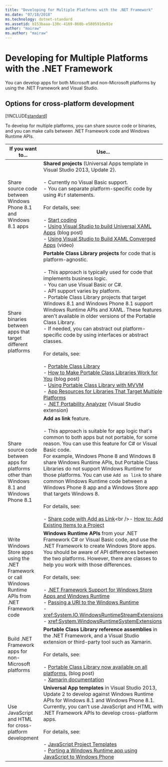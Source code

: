 ```yaml
---
title: "Developing for Multiple Platforms with the .NET Framework"
ms.date: "07/18/2018"
ms.technology: dotnet-standard
ms.assetid: b153baaa-130c-4169-860b-e580591de91e
author: "mairaw"
ms.author: "mairaw"
---
```

# Developing for Multiple Platforms with the .NET Framework

You can develop apps for both Microsoft and non-Microsoft platforms by using the .NET Framework and Visual Studio.
  
## Options for cross-platform development

[!INCLUDE[standard](../../../includes/pcl-to-standard.md)]
  
 To develop for multiple platforms, you can share source code or binaries, and you can make calls between .NET Framework code and Windows Runtime APIs.  
  
|If you want to...|Use...|  
|-----------------------|------------|  
|Share source code between Windows Phone 8.1 and Windows 8.1 apps|**Shared projects** (Universal Apps template in Visual Studio 2013, Update 2).<br /><br /> -   Currently no Visual Basic support.<br />-   You can separate platform-specific code by using #`if` statements.<br /><br /> For details, see:<br /><br /> -   [Start coding](/windows/uwp/get-started/create-uwp-apps)<br />-   [Using Visual Studio to build Universal XAML Apps](https://blogs.msdn.microsoft.com/visualstudio/2014/04/14/using-visual-studio-to-build-universal-xaml-apps/) (blog post)<br />-   [Using Visual Studio to Build XAML Converged Apps](https://channel9.msdn.com/Events/Build/2014/3-591) (video)|  
|Share binaries between apps that target different platforms|**Portable Class Library projects** for code that is platform-agnostic.<br /><br /> -   This approach is typically used for code that implements business logic.<br />-   You can use Visual Basic or C#.<br />-   API support varies by platform.<br />-   Portable Class Library projects that target Windows 8.1 and Windows Phone 8.1 support Windows Runtime APIs and XAML. These features aren't available in older versions of the Portable Class Library.<br />-   If needed, you can abstract out platform-specific code by using interfaces or abstract classes.<br /><br /> For details, see:<br /><br /> -   [Portable Class Library](cross-platform-development-with-the-portable-class-library.md)<br />-   [How to Make Portable Class Libraries Work for You](https://blogs.msdn.microsoft.com/dsplaisted/2012/08/27/how-to-make-portable-class-libraries-work-for-you/) (blog post)<br />-   [Using Portable Class Library with MVVM](using-portable-class-library-with-model-view-view-model.md) <br />-   [App Resources for Libraries That Target Multiple Platforms](app-resources-for-libraries-that-target-multiple-platforms.md) <br />-   [.NET Portability Analyzer](https://marketplace.visualstudio.com/items?itemName=ConnieYau.NETPortabilityAnalyzer) (Visual Studio extension)|  
|Share source code between apps for platforms other than Windows 8.1 and Windows Phone 8.1|**Add as link** feature.<br /><br /> -   This approach is suitable for app logic that's common to both apps but not portable, for some reason. You can use this feature for C# or Visual Basic code.<br />     For example, Windows Phone 8 and Windows 8 share Windows Runtime APIs, but Portable Class Libraries do not support Windows Runtime for those platforms. You can use `Add as link` to share common Windows Runtime code between a Windows Phone 8 app and a Windows Store app that targets Windows 8.<br /><br /> For details, see:<br /><br /> -   [Share code with Add as Link](https://docs.microsoft.com/previous-versions/windows/apps/jj714082(v=vs.105))<br />-   [How to: Add Existing Items to a Project](https://docs.microsoft.com/previous-versions/visualstudio/visual-studio-2010/9f4t9t92(v=vs.100))|  
|Write Windows Store apps using the .NET Framework or call Windows Runtime APIs from .NET Framework code|**Windows Runtime APIs** from your .NET Framework C# or Visual Basic code, and use the .NET Framework to create Windows Store apps. You should be aware of API differences between the two platforms. However, there are classes to help you work with those differences.<br /><br /> For details, see:<br /><br /> -   [.NET Framework Support for Windows Store Apps and Windows Runtime](support-for-windows-store-apps-and-windows-runtime.md) <br />-   [Passing a URI to the Windows Runtime](passing-a-uri-to-the-windows-runtime.md) <br />-   <xref:System.IO.WindowsRuntimeStreamExtensions><br />-    <xref:System.WindowsRuntimeSystemExtensions>|  
|Build .NET Framework apps for non-Microsoft platforms|**Portable Class Library reference assemblies** in the .NET Framework, and a Visual Studio extension or third-party tool such as Xamarin.<br /><br /> For details, see:<br /><br /> -   [Portable Class Library now available on all platforms.](https://blogs.msdn.microsoft.com/dotnet/2013/10/14/portable-class-library-pcl-now-available-on-all-platforms/) (blog post)<br />-   [Xamarin documentation](/xamarin)|  
|Use JavaScript and HTML for cross-platform development|**Universal App templates** in Visual Studio 2013, Update 2 to develop against Windows Runtime APIs for Windows 8.1 and Windows Phone 8.1. Currently, you can’t use JavaScript and HTML with .NET Framework APIs to develop cross-platform apps.<br /><br /> For details, see:<br /><br /> -   [JavaScript Project Templates](https://docs.microsoft.com/previous-versions/windows/apps/hh758331%28v=win.10%29)<br />-   [Porting a Windows Runtime app using JavaScript to Windows Phone](https://docs.microsoft.com/previous-versions/windows/apps/dn636144%28v=win.10%29)|